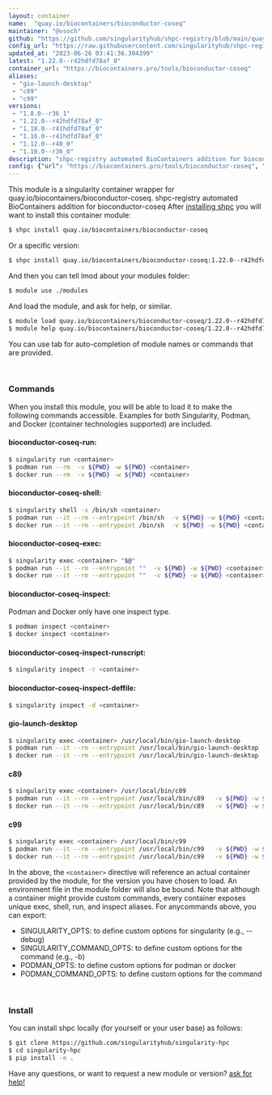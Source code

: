 ```yaml
---
layout: container
name:  "quay.io/biocontainers/bioconductor-coseq"
maintainer: "@vsoch"
github: "https://github.com/singularityhub/shpc-registry/blob/main/quay.io/biocontainers/bioconductor-coseq/container.yaml"
config_url: "https://raw.githubusercontent.com/singularityhub/shpc-registry/main/quay.io/biocontainers/bioconductor-coseq/container.yaml"
updated_at: "2023-06-26 03:41:36.304399"
latest: "1.22.0--r42hdfd78af_0"
container_url: "https://biocontainers.pro/tools/bioconductor-coseq"
aliases:
 - "gio-launch-desktop"
 - "c89"
 - "c99"
versions:
 - "1.8.0--r36_1"
 - "1.22.0--r42hdfd78af_0"
 - "1.18.0--r41hdfd78af_0"
 - "1.16.0--r41hdfd78af_0"
 - "1.12.0--r40_0"
 - "1.10.0--r36_0"
description: "shpc-registry automated BioContainers addition for bioconductor-coseq"
config: {"url": "https://biocontainers.pro/tools/bioconductor-coseq", "maintainer": "@vsoch", "description": "shpc-registry automated BioContainers addition for bioconductor-coseq", "latest": {"1.22.0--r42hdfd78af_0": "sha256:152d44d709ec60e7f915c5548ba4ecb2828681d9bebfd878e4c515510439bed5"}, "tags": {"1.8.0--r36_1": "sha256:9118793b02994c069b9709049d4bc500b87a8319bc88afb23a665903b897c39c", "1.22.0--r42hdfd78af_0": "sha256:152d44d709ec60e7f915c5548ba4ecb2828681d9bebfd878e4c515510439bed5", "1.18.0--r41hdfd78af_0": "sha256:626ba2c320f3c6a575c530d4eb73a2fd05fd0dc05cf5aad1cf0c3a930ded2a67", "1.16.0--r41hdfd78af_0": "sha256:529f2fd2df74165905c3a0c12ef9ebe45135bd05238c53fa3b3ecf36b3a5829f", "1.12.0--r40_0": "sha256:d4d6f67019f8df6b09fbb26ddef361a33c10aa88c97d7517ad99b667ec02075b", "1.10.0--r36_0": "sha256:53b4208420dac921e868687de55c6e10449cb5499fceb3d7c76db0bd9f722051"}, "docker": "quay.io/biocontainers/bioconductor-coseq", "aliases": {"gio-launch-desktop": "/usr/local/bin/gio-launch-desktop", "c89": "/usr/local/bin/c89", "c99": "/usr/local/bin/c99"}}
---
```


This module is a singularity container wrapper for quay.io/biocontainers/bioconductor-coseq.
shpc-registry automated BioContainers addition for bioconductor-coseq
After [installing shpc](#install) you will want to install this container module:


```bash
$ shpc install quay.io/biocontainers/bioconductor-coseq
```

Or a specific version:

```bash
$ shpc install quay.io/biocontainers/bioconductor-coseq:1.22.0--r42hdfd78af_0
```

And then you can tell lmod about your modules folder:

```bash
$ module use ./modules
```

And load the module, and ask for help, or similar.

```bash
$ module load quay.io/biocontainers/bioconductor-coseq/1.22.0--r42hdfd78af_0
$ module help quay.io/biocontainers/bioconductor-coseq/1.22.0--r42hdfd78af_0
```

You can use tab for auto-completion of module names or commands that are provided.

<br>

### Commands

When you install this module, you will be able to load it to make the following commands accessible.
Examples for both Singularity, Podman, and Docker (container technologies supported) are included.

#### bioconductor-coseq-run:

```bash
$ singularity run <container>
$ podman run --rm  -v ${PWD} -w ${PWD} <container>
$ docker run --rm  -v ${PWD} -w ${PWD} <container>
```

#### bioconductor-coseq-shell:

```bash
$ singularity shell -s /bin/sh <container>
$ podman run --it --rm --entrypoint /bin/sh  -v ${PWD} -w ${PWD} <container>
$ docker run --it --rm --entrypoint /bin/sh  -v ${PWD} -w ${PWD} <container>
```

#### bioconductor-coseq-exec:

```bash
$ singularity exec <container> "$@"
$ podman run --it --rm --entrypoint ""  -v ${PWD} -w ${PWD} <container> "$@"
$ docker run --it --rm --entrypoint ""  -v ${PWD} -w ${PWD} <container> "$@"
```

#### bioconductor-coseq-inspect:

Podman and Docker only have one inspect type.

```bash
$ podman inspect <container>
$ docker inspect <container>
```

#### bioconductor-coseq-inspect-runscript:

```bash
$ singularity inspect -r <container>
```

#### bioconductor-coseq-inspect-deffile:

```bash
$ singularity inspect -d <container>
```


#### gio-launch-desktop

```bash
$ singularity exec <container> /usr/local/bin/gio-launch-desktop
$ podman run --it --rm --entrypoint /usr/local/bin/gio-launch-desktop   -v ${PWD} -w ${PWD} <container> -c " $@"
$ docker run --it --rm --entrypoint /usr/local/bin/gio-launch-desktop   -v ${PWD} -w ${PWD} <container> -c " $@"
```


#### c89

```bash
$ singularity exec <container> /usr/local/bin/c89
$ podman run --it --rm --entrypoint /usr/local/bin/c89   -v ${PWD} -w ${PWD} <container> -c " $@"
$ docker run --it --rm --entrypoint /usr/local/bin/c89   -v ${PWD} -w ${PWD} <container> -c " $@"
```


#### c99

```bash
$ singularity exec <container> /usr/local/bin/c99
$ podman run --it --rm --entrypoint /usr/local/bin/c99   -v ${PWD} -w ${PWD} <container> -c " $@"
$ docker run --it --rm --entrypoint /usr/local/bin/c99   -v ${PWD} -w ${PWD} <container> -c " $@"
```



In the above, the `<container>` directive will reference an actual container provided
by the module, for the version you have chosen to load. An environment file in the
module folder will also be bound. Note that although a container
might provide custom commands, every container exposes unique exec, shell, run, and
inspect aliases. For anycommands above, you can export:

 - SINGULARITY_OPTS: to define custom options for singularity (e.g., --debug)
 - SINGULARITY_COMMAND_OPTS: to define custom options for the command (e.g., -b)
 - PODMAN_OPTS: to define custom options for podman or docker
 - PODMAN_COMMAND_OPTS: to define custom options for the command

<br>

### Install

You can install shpc locally (for yourself or your user base) as follows:

```bash
$ git clone https://github.com/singularityhub/singularity-hpc
$ cd singularity-hpc
$ pip install -e .
```

Have any questions, or want to request a new module or version? [ask for help!](https://github.com/singularityhub/singularity-hpc/issues)